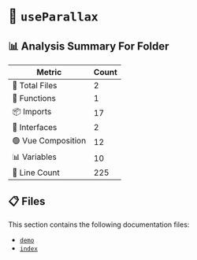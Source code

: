 # 📁 `useParallax`

## 📊 Analysis Summary For Folder

| Metric | Count |
|--------|-------|
| 📁 Total Files | 2 |
| 🔧 Functions | 1 |
| 📦 Imports | 17 |
| 📐 Interfaces | 2 |
| 🟢 Vue Composition | 12 |
| 📊 Variables | 10 |
| 🔢 Line Count | 225 |


## 📋 Files

This section contains the following documentation files:

- [`demo`](./demo.md)
- [`index`](./index.md)